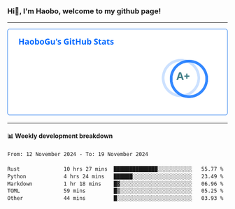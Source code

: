 <!--<h2 align="center"> Hi👋, I'm Haobo, welcome to my github page! </h2>-->
### Hi👋, I'm Haobo, welcome to my github page!
-------

<img href="https://github.com/HaoboGu" src="assets/stats.svg" alt="github stats" /> 

-------

#### 📊 **Weekly development breakdown**
<!--START_SECTION:waka-->

```txt
From: 12 November 2024 - To: 19 November 2024

Rust              10 hrs 27 mins  ██████████████░░░░░░░░░░░   55.77 %
Python            4 hrs 24 mins   ██████░░░░░░░░░░░░░░░░░░░   23.49 %
Markdown          1 hr 18 mins    █▓░░░░░░░░░░░░░░░░░░░░░░░   06.96 %
TOML              59 mins         █▒░░░░░░░░░░░░░░░░░░░░░░░   05.25 %
Other             44 mins         █░░░░░░░░░░░░░░░░░░░░░░░░   03.93 %
```

<!--END_SECTION:waka-->
<!--
backup url: https://github-readme-status-dusky-ten.vercel.app/api?username=HaoboGu&count_private=true&show_icons=true&theme=transparent&border_color=2f80ed
-->
<!--
**HaoboGu/HaoboGu** is a ✨ _special_ ✨ repository because its `README.md` (this file) appears on your GitHub profile.

Here are some ideas to get you started:

- 🔭 I’m currently working on AI-assisted programming tools
- 🌱 I’m currently learning ...
- 👯 I’m looking to collaborate on ...
- 🤔 I’m looking for help with ...
- 💬 Ask me about ...
- 📫 How to reach me: ...
- 😄 Pronouns: ...
- ⚡ Fun fact: ...
-->

